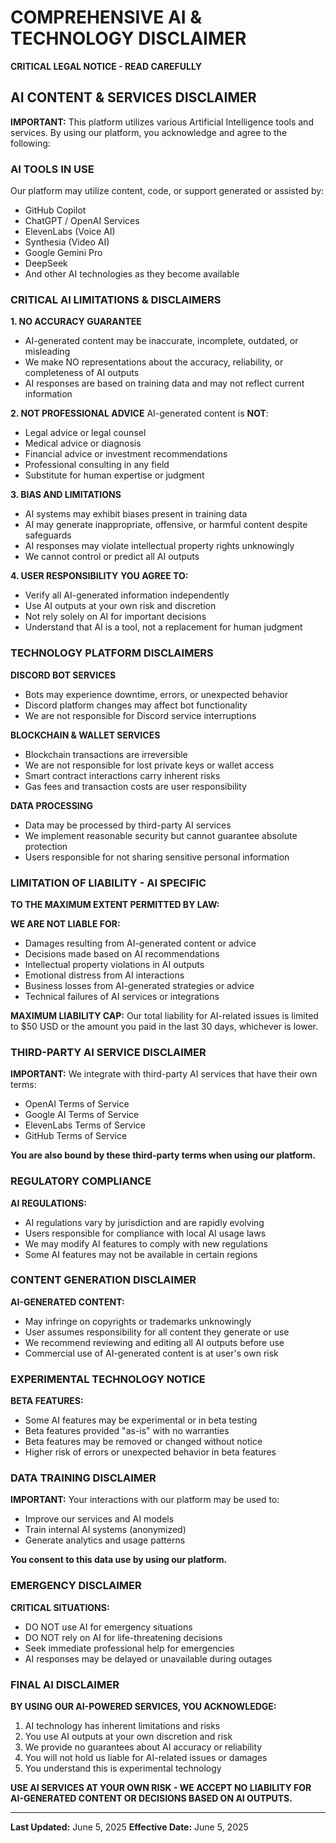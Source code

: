 # COMPREHENSIVE AI & TECHNOLOGY DISCLAIMER

**CRITICAL LEGAL NOTICE - READ CAREFULLY**

## AI CONTENT & SERVICES DISCLAIMER

**IMPORTANT:** This platform utilizes various Artificial Intelligence tools and services. By using our platform, you acknowledge and agree to the following:

### AI TOOLS IN USE

Our platform may utilize content, code, or support generated or assisted by:

- GitHub Copilot
- ChatGPT / OpenAI Services
- ElevenLabs (Voice AI)
- Synthesia (Video AI)
- Google Gemini Pro
- DeepSeek
- And other AI technologies as they become available

### **CRITICAL AI LIMITATIONS & DISCLAIMERS**

**1. NO ACCURACY GUARANTEE**

- AI-generated content may be inaccurate, incomplete, outdated, or misleading
- We make NO representations about the accuracy, reliability, or completeness of AI outputs
- AI responses are based on training data and may not reflect current information

**2. NOT PROFESSIONAL ADVICE**
AI-generated content is **NOT**:

- Legal advice or legal counsel
- Medical advice or diagnosis
- Financial advice or investment recommendations
- Professional consulting in any field
- Substitute for human expertise or judgment

**3. BIAS AND LIMITATIONS**

- AI systems may exhibit biases present in training data
- AI may generate inappropriate, offensive, or harmful content despite safeguards
- AI responses may violate intellectual property rights unknowingly
- We cannot control or predict all AI outputs

**4. USER RESPONSIBILITY**
**YOU AGREE TO:**

- Verify all AI-generated information independently
- Use AI outputs at your own risk and discretion
- Not rely solely on AI for important decisions
- Understand that AI is a tool, not a replacement for human judgment

### **TECHNOLOGY PLATFORM DISCLAIMERS**

**DISCORD BOT SERVICES**

- Bots may experience downtime, errors, or unexpected behavior
- Discord platform changes may affect bot functionality
- We are not responsible for Discord service interruptions

**BLOCKCHAIN & WALLET SERVICES**

- Blockchain transactions are irreversible
- We are not responsible for lost private keys or wallet access
- Smart contract interactions carry inherent risks
- Gas fees and transaction costs are user responsibility

**DATA PROCESSING**

- Data may be processed by third-party AI services
- We implement reasonable security but cannot guarantee absolute protection
- Users responsible for not sharing sensitive personal information

### **LIMITATION OF LIABILITY - AI SPECIFIC**

**TO THE MAXIMUM EXTENT PERMITTED BY LAW:**

**WE ARE NOT LIABLE FOR:**

- Damages resulting from AI-generated content or advice
- Decisions made based on AI recommendations
- Intellectual property violations in AI outputs
- Emotional distress from AI interactions
- Business losses from AI-generated strategies or advice
- Technical failures of AI services or integrations

**MAXIMUM LIABILITY CAP:** Our total liability for AI-related issues is limited to $50 USD or the amount you paid in the last 30 days, whichever is lower.

### **THIRD-PARTY AI SERVICE DISCLAIMER**

**IMPORTANT:** We integrate with third-party AI services that have their own terms:

- OpenAI Terms of Service
- Google AI Terms of Service
- ElevenLabs Terms of Service
- GitHub Terms of Service

**You are also bound by these third-party terms when using our platform.**

### **REGULATORY COMPLIANCE**

**AI REGULATIONS:**

- AI regulations vary by jurisdiction and are rapidly evolving
- Users responsible for compliance with local AI usage laws
- We may modify AI features to comply with new regulations
- Some AI features may not be available in certain regions

### **CONTENT GENERATION DISCLAIMER**

**AI-GENERATED CONTENT:**

- May infringe on copyrights or trademarks unknowingly
- User assumes responsibility for all content they generate or use
- We recommend reviewing and editing all AI outputs before use
- Commercial use of AI-generated content is at user's own risk

### **EXPERIMENTAL TECHNOLOGY NOTICE**

**BETA FEATURES:**

- Some AI features may be experimental or in beta testing
- Beta features provided "as-is" with no warranties
- Beta features may be removed or changed without notice
- Higher risk of errors or unexpected behavior in beta features

### **DATA TRAINING DISCLAIMER**

**IMPORTANT:** Your interactions with our platform may be used to:

- Improve our services and AI models
- Train internal AI systems (anonymized)
- Generate analytics and usage patterns

**You consent to this data use by using our platform.**

### **EMERGENCY DISCLAIMER**

**CRITICAL SITUATIONS:**

- DO NOT use AI for emergency situations
- DO NOT rely on AI for life-threatening decisions
- Seek immediate professional help for emergencies
- AI responses may be delayed or unavailable during outages

### **FINAL AI DISCLAIMER**

**BY USING OUR AI-POWERED SERVICES, YOU ACKNOWLEDGE:**

1. AI technology has inherent limitations and risks
2. You use AI outputs at your own discretion and risk
3. We provide no guarantees about AI accuracy or reliability
4. You will not hold us liable for AI-related issues or damages
5. You understand this is experimental technology

**USE AI SERVICES AT YOUR OWN RISK - WE ACCEPT NO LIABILITY FOR AI-GENERATED CONTENT OR DECISIONS BASED ON AI OUTPUTS.**

---

**Last Updated:** June 5, 2025
**Effective Date:** June 5, 2025
